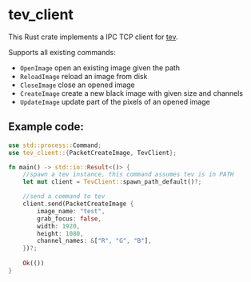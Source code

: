 # tev_client

This Rust crate implements a IPC TCP client for [tev](https://github.com/Tom94/tev). 

Supports all existing commands:
* `OpenImage` open an existing image given the path
* `ReloadImage` reload an image from disk
* `CloseImage` close an opened image
* `CreateImage` create a new black image with given size and channels
* `UpdateImage` update part of the pixels of an opened image

## Example code:

```rust
use std::process::Command;
use tev_client::{PacketCreateImage, TevClient};

fn main() -> std::io::Result<()> {
    //spawn a tev instance, this command assumes tev is in PATH
    let mut client = TevClient::spawn_path_default()?;

    //send a command to tev
    client.send(PacketCreateImage {
        image_name: "test",
        grab_focus: false,
        width: 1920,
        height: 1080,
        channel_names: &["R", "G", "B"],
    })?;
    
    Ok(())
}
```
